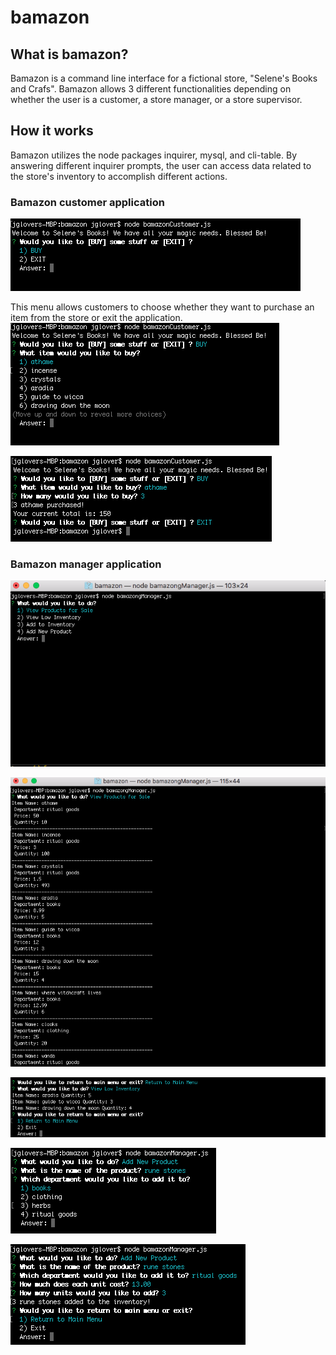 # bamazon
## What is bamazon?
Bamazon is a command line interface for a fictional store, "Selene's Books and Crafs". Bamazon allows 3 different functionalities
depending on whether the user is a customer, a store manager, or a store supervisor. 

## How it works
Bamazon utilizes the node packages inquirer, mysql, and cli-table. By answering different inquirer prompts, the user can access data related
to the store's inventory to accomplish different actions.

### Bamazon customer application

![customer menu](/bamazonscreenshots/main_menu.png)

This menu allows customers to choose whether they want to purchase an item from the store or exit the application.
![show customer inventory](/bamazonscreenshots/buy_options.png)

![customer buy](/bamazonscreenshots/customer_buy.png)

### Bamazon manager application
![manager menu](/bamazonscreenshots/main_menu_man.png)

![view all products](/bamazonscreenshots/view_inventory.png)

![view low inventory](/bamazonscreenshots/low_inventory_command.png)

![add to inventory department list](/bamazonscreenshots/add_product_dept.png)

![add to inventory](/bamazonscreenshots/add_product.png)
